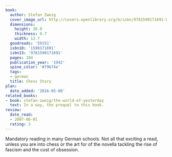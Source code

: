 ```yaml
---
book:
  author: Stefan Zweig
  cover_image_url: http://covers.openlibrary.org/b/isbn/9781590171691-L.jpg
  dimensions:
    height: 20.0
    thickness: 0.7
    width: 12.7
  goodreads: '59151'
  isbn10: '1590171691'
  isbn13: '9781590171691'
  pages: 104
  publication_year: '1942'
  spine_color: '#79674e'
  tags:
  - german
  title: Chess Story
plan:
  date_added: '2016-05-08'
related_books:
- book: stefan-zweig/the-world-of-yesterday
  text: In a way, the prequel to this book.
review:
  date_read:
  - 2007-06-01
  rating: 3
---
```

Mandatory reading in many German schools. Not all that exciting a read, unless you are into chess or the art for of the
novella tackling the rise of fascism and the cost of obsession.

